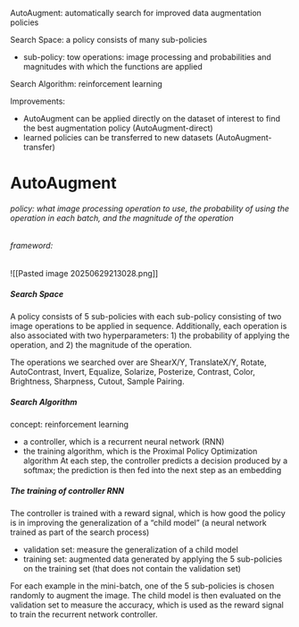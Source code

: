 AutoAugment: automatically search for improved data augmentation policies

Search Space: a policy consists of many sub-policies
+ sub-policy: tow operations: image processing and probabilities and magnitudes with which the functions are applied

Search Algorithm: reinforcement learning

Improvements:
+ AutoAugment can be applied directly on the dataset of interest to find the best augmentation policy (AutoAugment-direct)
+ learned policies can be transferred to new datasets (AutoAugment-transfer)

# AutoAugment
###### policy: what image processing operation to use, the probability of using the operation in each batch, and the magnitude of the operation
###### frameword:
![[Pasted image 20250629213028.png]]

##### Search Space
A policy consists of 5 sub-policies with each sub-policy consisting of two image operations to be applied in sequence. Additionally, each operation is also associated with two hyperparameters: 1) the probability of applying the operation, and 2) the magnitude of the operation.

The operations we searched over are ShearX/Y, TranslateX/Y, Rotate, AutoContrast, Invert, Equalize, Solarize, Posterize, Contrast, Color, Brightness, Sharpness, Cutout, Sample Pairing.

##### Search Algorithm
concept: reinforcement learning
 + a controller, which is a recurrent neural network (RNN)
 + the training algorithm, which is the Proximal Policy Optimization algorithm
 At each step, the controller predicts a decision produced by a softmax; the prediction is then fed into the next step as an embedding

##### The training of controller RNN
The controller is trained with a reward signal, which is how good the policy is in improving the generalization of a “child model” (a neural network trained as part of the search process)
+ validation set: measure the generalization of a child model
+ training set: augmented data generated by applying the 5 sub-policies on the training set (that does not contain the validation set)

For each example in the mini-batch, one of the 5 sub-policies is chosen randomly to augment the image.
The child model is then evaluated on the validation set to measure the accuracy, which is used as the reward signal to train the recurrent network controller.